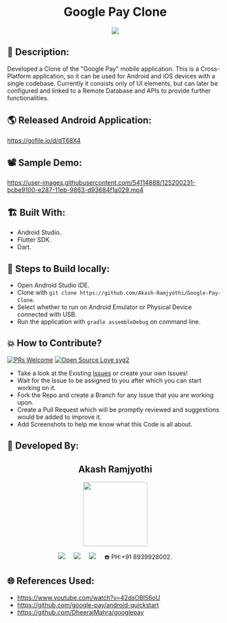 <h1 align="center">Google Pay Clone</h1>

<p align="center">
<img src="https://user-images.githubusercontent.com/54114888/125199187-a95cf700-e282-11eb-8ff8-3aa9499a4986.png" width="" height="">
</p>

## 📜 Description:
Developed a Clone of the "Google Pay" mobile application. This is a Cross-Platform application, so it can be used for Android and iOS devices with a single codebase. Currently it consists only of UI elements, but can later be configured and linked to a Remote Database and APIs to provide further functionalities.

## 🌎 Released Android Application:
https://gofile.io/d/dT68X4

## 📽 Sample Demo:
https://user-images.githubusercontent.com/54114888/125200231-bcbe9100-e287-11eb-9863-d93684f1a029.mp4

## 🏗 Built With:
- Android Studio.
- Flutter SDK.
- Dart.

## 🧪 Steps to Build locally:
- Open Android Studio IDE.
- Clone with `git clone https://github.com/Akash-Ramjyothi/Google-Pay-Clone`.
- Select whether to run on Android Emulator or Physical Device connected with USB.
- Run the application with `gradle assembleDebug` on command line.

## 💥 How to Contribute?

[![PRs Welcome](https://img.shields.io/badge/PRs-welcome-brightgreen.svg?style=flat-square)](http://makeapullrequest.com)
[![Open Source Love svg2](https://badges.frapsoft.com/os/v2/open-source.svg?v=103)](https://github.com/ellerbrock/open-source-badges/) 

- Take a look at the Existing [Issues](https://github.com/Akash-Ramjyothi/Google-Pay-Clone/issues) or create your own Issues!
- Wait for the Issue to be assigned to you after which you can start working on it.
- Fork the Repo and create a Branch for any Issue that you are working upon.
- Create a Pull Request which will be promptly reviewed and suggestions would be added to improve it.
- Add Screenshots to help me know what this Code is all about.

## 👦 Developed By:
<h2 align="center">Akash Ramjyothi</h2>
<p align="center">
  <a href="https://github.com/Akash-Ramjyothi"><img src="https://avatars.githubusercontent.com/u/54114888?v=4" width=150px height=150px /></a> 
    
<p align="center">
  <a target="_blank"href="https://www.linkedin.com/in/akash-ramjyothi/"><img src="https://img.shields.io/badge/linkedin-%230077B5.svg?&style=for-the-badge&logo=linkedin&logoColor=white" /></a>&nbsp;&nbsp;&nbsp;&nbsp;
  <a href="mailto:akash.ramjyothi@gmail.com?subject=Hello%20Akash,%20From%20Github"><img src="https://img.shields.io/badge/gmail-%23D14836.svg?&style=for-the-badge&logo=gmail&logoColor=white" /></a>&nbsp;&nbsp;&nbsp;&nbsp;
  <a href="https://www.instagram.com/akash.ramjyothi/"><img src="https://img.shields.io/badge/instagram-%23D14836.svg?&style=for-the-badge&logo=instagram&logoColor=pink" /></a>&nbsp;&nbsp;&nbsp;&nbsp;
  ☎️ PH:+91 8939928002.
</p>

## 🌐 References Used:
- https://www.youtube.com/watch?v=42dsOBl56oU
- https://github.com/google-pay/android-quickstart
- https://github.com/DheerajMahra/googlepay
